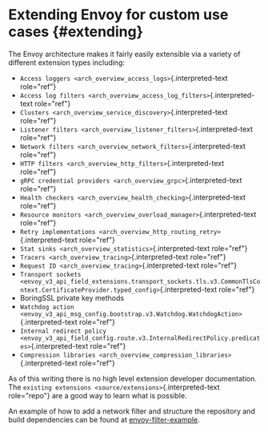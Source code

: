 Extending Envoy for custom use cases {#extending}
====================================

The Envoy architecture makes it fairly easily extensible via a variety
of different extension types including:

-   `Access loggers <arch_overview_access_logs>`{.interpreted-text
    role="ref"}
-   `Access log filters <arch_overview_access_log_filters>`{.interpreted-text
    role="ref"}
-   `Clusters <arch_overview_service_discovery>`{.interpreted-text
    role="ref"}
-   `Listener filters <arch_overview_listener_filters>`{.interpreted-text
    role="ref"}
-   `Network filters <arch_overview_network_filters>`{.interpreted-text
    role="ref"}
-   `HTTP filters <arch_overview_http_filters>`{.interpreted-text
    role="ref"}
-   `gRPC credential providers <arch_overview_grpc>`{.interpreted-text
    role="ref"}
-   `Health checkers <arch_overview_health_checking>`{.interpreted-text
    role="ref"}
-   `Resource monitors <arch_overview_overload_manager>`{.interpreted-text
    role="ref"}
-   `Retry implementations <arch_overview_http_routing_retry>`{.interpreted-text
    role="ref"}
-   `Stat sinks <arch_overview_statistics>`{.interpreted-text
    role="ref"}
-   `Tracers <arch_overview_tracing>`{.interpreted-text role="ref"}
-   `Request ID <arch_overview_tracing>`{.interpreted-text role="ref"}
-   `Transport sockets <envoy_v3_api_field_extensions.transport_sockets.tls.v3.CommonTlsContext.CertificateProvider.typed_config>`{.interpreted-text
    role="ref"}
-   BoringSSL private key methods
-   `Watchdog action <envoy_v3_api_msg_config.bootstrap.v3.Watchdog.WatchdogAction>`{.interpreted-text
    role="ref"}
-   `Internal redirect policy <envoy_v3_api_field_config.route.v3.InternalRedirectPolicy.predicates>`{.interpreted-text
    role="ref"}
-   `Compression libraries <arch_overview_compression_libraries>`{.interpreted-text
    role="ref"}

As of this writing there is no high level extension developer
documentation. The
`existing extensions <source/extensions>`{.interpreted-text role="repo"}
are a good way to learn what is possible.

An example of how to add a network filter and structure the repository
and build dependencies can be found at
[envoy-filter-example](https://github.com/envoyproxy/envoy-filter-example).
